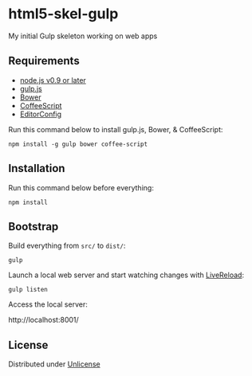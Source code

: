 html5-skel-gulp
===============

My initial Gulp skeleton working on web apps

Requirements
------------

* [node.js v0.9 or later](http://nodejs.org/)
* [gulp.js](http://gulpjs.com/)
* [Bower](http://bower.io/)
* [CoffeeScript](http://coffeescript.org/)
* [EditorConfig](http://editorconfig.org/)

Run this command below to install gulp.js, Bower, &amp; CoffeeScript:

```
npm install -g gulp bower coffee-script
```

Installation
------------

Run this command below before everything:

```
npm install
```

Bootstrap
---------

Build everything from `src/` to `dist/`:

```
gulp
```

Launch a local web server and start watching changes with [LiveReload](http://livereload.com/):

```
gulp listen
```

Access the local server:

http://localhost:8001/

License
-------

Distributed under [Unlicense](http://unlicense.org/)
